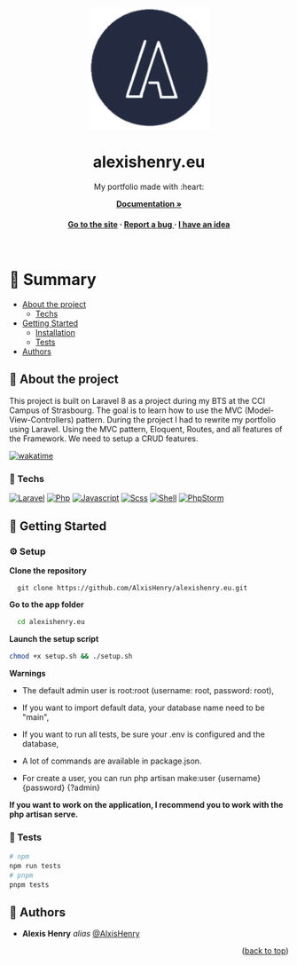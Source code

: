 <a name="readme-top"></a>

<div align="center">

  <img src="public/assets/icons/apple-touch-icon-180x180.png" alt="logo" width="220" height="auto" />
  <h1>alexishenry.eu</h1>
  
  <p>
    My portfolio made with :heart:
  </p>

<a href="https://alxishenry.github.io/docs"><strong>Documentation »</strong></a>



<h4>
    <a href="https://alexishenry.eu">Go to the site</a>
  <span> · </span>
    <a href="https://github.com/AlxisHenry/alexishenry.eu/issues">Report a bug </a>
  <span> · </span>
    <a href="https://github.com/AlxisHenry/alexishenry.eu/issues">I have an idea</a>
  </h4>
</div>

<br />

# :notebook_with_decorative_cover: Summary

- [About the project](#star2-about-the-project)
  * [Techs](#space_invader-techs)
- [Getting Started](#toolbox-getting-started)
  * [Installation](#gear-setup)
  * [Tests](#test_tube-tests)
- [Authors](#wave-authors)

## :star2: About the project

This project is built on Laravel 8 as a project during my BTS at the CCI Campus of Strasbourg. The goal is to learn how to use the MVC (Model-View-Controllers) pattern. During the project I had to rewrite my portfolio using Laravel. Using the MVC pattern, Eloquent, Routes, and all features of the Framework. We need to setup a CRUD features.

[![wakatime](https://wakatime.com/badge/user/b7db3515-75b7-455d-937b-6cf28353dd3f/project/4156fd69-8cdd-4d99-8d4f-b83927b2e7e7.svg)](https://wakatime.com/badge/user/b7db3515-75b7-455d-937b-6cf28353dd3f/project/4156fd69-8cdd-4d99-8d4f-b83927b2e7e7)

### :space_invader: Techs

[![Laravel](https://img.shields.io/badge/laravel%20-hotpink.svg?&style=for-the-badge&logo=laravel&logoColor=FF2D20&color=gray)]()
[![Php](https://img.shields.io/badge/php%20-%23323330.svg?&style=for-the-badge&logo=php&logoColor=8b9ed6&color=gray)]()
[![Javascript](https://img.shields.io/badge/javascript%20-%23323330.svg?&style=for-the-badge&logo=javascript&logoColor=fcdc00&color=gray)]()
[![Scss](https://img.shields.io/badge/scss%20-hotpink.svg?&style=for-the-badge&logo=SASS&logoColor=CC6699&color=gray)]()
[![Shell](https://img.shields.io/badge/bash%20-hotpink.svg?&style=for-the-badge&logo=gnu-bash&logoColor=4EAA25&color=gray)]()
[![PhpStorm](https://img.shields.io/badge/phpstorm%20-hotpink.svg?&style=for-the-badge&logo=phpstorm&logoColor=a247ea&color=gray)]()

## :toolbox: Getting Started

### :gear: Setup

**Clone the repository**

```
  git clone https://github.com/AlxisHenry/alexishenry.eu.git
```

**Go to the app folder**

```bash
  cd alexishenry.eu
```

**Launch the setup script**

```bash
chmod +x setup.sh && ./setup.sh
```

**Warnings**

- The default admin user is root:root (username: root, password: root),

- If you want to import default data, your database name need to be "main",

- If you want to run all tests, be sure your .env is configured and the database,

- A lot of commands are available in package.json.

- For create a user, you can run php artisan make:user {username} {password} {?admin}

**If you want to work on the application, I recommend you to work with the php artisan serve.**

### :test_tube: Tests

```bash
# npm
npm run tests
# pnpm
pnpm tests
```

## :wave: Authors

* **Alexis Henry** _alias_ [@AlxisHenry](https://github.com/AlxisHenry)

<!-- ## :page_with_curl: Liens utiles -->

<p align="right">(<a href="#readme-top">back to top</a>)</p>